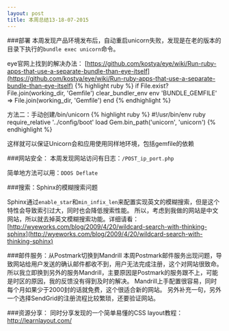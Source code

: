 ```yaml
---
layout: post
title: 本周总结13-18-07-2015
---
```


###部署
本周发现产品环境发布后，自动重启unicorn失败，发现是在老的版本的目录下执行的`bundle exec unicorn`命令。

eye官网上找到的解决办法：
[https://github.com/kostya/eye/wiki/Run-ruby-apps-that-use-a-separate-bundle-than-eye-itself](https://github.com/kostya/eye/wiki/Run-ruby-apps-that-use-a-separate-bundle-than-eye-itself)
{% highlight ruby %}
if File.exist? File.join(working_dir, 'Gemfile')
  clear_bundler_env
  env 'BUNDLE_GEMFILE' => File.join(working_dir, 'Gemfile')
end
{% endhighlight %}

方法二：手动创建/bin/unicorn
{% highlight ruby %}
#!/usr/bin/env ruby
require_relative '../config/boot'
load Gem.bin_path('unicorn', 'unicorn')
{% endhighlight %}

这样就可以保证Unicorn会和应用使用同样地环境，包括gemfile的依赖


###网站安全：
本周发现网站访问有日志：`/POST_ip_port.php`

简单地方法可以用：`DDOS Deflate`

###搜索：Sphinx的模糊搜索问题

Sphinx通过`enable_star`和`min_infix_len`来配置实现英文的模糊搜索，但是这个特性会导致索引过大，同时也会降低搜索性能。
所以，考虑到我做的网站是中文网站，所以就去掉英文模糊搜索功能。详细请看：
[http://wyeworks.com/blog/2009/4/20/wildcard-search-with-thinking-sphinx](http://wyeworks.com/blog/2009/4/20/wildcard-search-with-thinking-sphinx)

###邮件服务：从Postmark切换到Mandrill
本周Postmark邮件服务出现问题，导致网站给用户发送的确认邮件都收不到，用户无法完成注册，这个对网站很致命。
所以我立即换到另外的服务Mandrill，主要原因是Postmark的服务跟不上，可能是时区的原因，我的反馈没有得到及时的解决。
Mandrill上手配置很容易，同时每个月如果少于2000封的话就免费，这个很适合新的网站。
另外补充一句，另外一个选择SendGrid的注册流程比较繁琐，还要验证网站。

###资源分享：
同时分享发现的一个简单易懂的CSS layout教程：
http://learnlayout.com/
